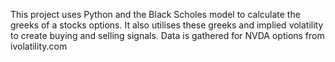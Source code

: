 This project uses Python and the Black Scholes model to calculate the greeks of a stocks options. 
It also utilises these greeks and implied volatility to create buying and selling signals.
Data is gathered for NVDA options from ivolatility.com
